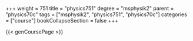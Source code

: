 +++
weight = 751
title = "physics751"
degree = "msphysik2"
parent = "physics70c"
tags = ["msphysik2", "physics751", "physics70c"]
categories = ["course"]
bookCollapseSection = false
+++

{{< genCoursePage >}}
